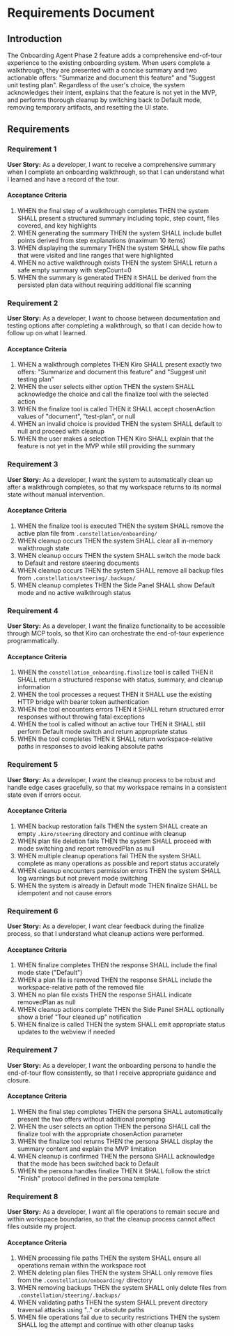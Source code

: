 # Requirements Document

## Introduction

The Onboarding Agent Phase 2 feature adds a comprehensive end-of-tour experience to the existing onboarding system. When users complete a walkthrough, they are presented with a concise summary and two actionable offers: "Summarize and document this feature" and "Suggest unit testing plan". Regardless of the user's choice, the system acknowledges their intent, explains that the feature is not yet in the MVP, and performs thorough cleanup by switching back to Default mode, removing temporary artifacts, and resetting the UI state.

## Requirements

### Requirement 1

**User Story:** As a developer, I want to receive a comprehensive summary when I complete an onboarding walkthrough, so that I can understand what I learned and have a record of the tour.

#### Acceptance Criteria

1. WHEN the final step of a walkthrough completes THEN the system SHALL present a structured summary including topic, step count, files covered, and key highlights
2. WHEN generating the summary THEN the system SHALL include bullet points derived from step explanations (maximum 10 items)
3. WHEN displaying the summary THEN the system SHALL show file paths that were visited and line ranges that were highlighted
4. WHEN no active walkthrough exists THEN the system SHALL return a safe empty summary with stepCount=0
5. WHEN the summary is generated THEN it SHALL be derived from the persisted plan data without requiring additional file scanning

### Requirement 2

**User Story:** As a developer, I want to choose between documentation and testing options after completing a walkthrough, so that I can decide how to follow up on what I learned.

#### Acceptance Criteria

1. WHEN a walkthrough completes THEN Kiro SHALL present exactly two offers: "Summarize and document this feature" and "Suggest unit testing plan"
2. WHEN the user selects either option THEN the system SHALL acknowledge the choice and call the finalize tool with the selected action
3. WHEN the finalize tool is called THEN it SHALL accept chosenAction values of "document", "test-plan", or null
4. WHEN an invalid choice is provided THEN the system SHALL default to null and proceed with cleanup
5. WHEN the user makes a selection THEN Kiro SHALL explain that the feature is not yet in the MVP while still providing the summary

### Requirement 3

**User Story:** As a developer, I want the system to automatically clean up after a walkthrough completes, so that my workspace returns to its normal state without manual intervention.

#### Acceptance Criteria

1. WHEN the finalize tool is executed THEN the system SHALL remove the active plan file from `.constellation/onboarding/`
2. WHEN cleanup occurs THEN the system SHALL clear all in-memory walkthrough state
3. WHEN cleanup occurs THEN the system SHALL switch the mode back to Default and restore steering documents
4. WHEN cleanup occurs THEN the system SHALL remove all backup files from `.constellation/steering/.backups/`
5. WHEN cleanup completes THEN the Side Panel SHALL show Default mode and no active walkthrough status

### Requirement 4

**User Story:** As a developer, I want the finalize functionality to be accessible through MCP tools, so that Kiro can orchestrate the end-of-tour experience programmatically.

#### Acceptance Criteria

1. WHEN the `constellation_onboarding.finalize` tool is called THEN it SHALL return a structured response with status, summary, and cleanup information
2. WHEN the tool processes a request THEN it SHALL use the existing HTTP bridge with bearer token authentication
3. WHEN the tool encounters errors THEN it SHALL return structured error responses without throwing fatal exceptions
4. WHEN the tool is called without an active tour THEN it SHALL still perform Default mode switch and return appropriate status
5. WHEN the tool completes THEN it SHALL return workspace-relative paths in responses to avoid leaking absolute paths

### Requirement 5

**User Story:** As a developer, I want the cleanup process to be robust and handle edge cases gracefully, so that my workspace remains in a consistent state even if errors occur.

#### Acceptance Criteria

1. WHEN backup restoration fails THEN the system SHALL create an empty `.kiro/steering` directory and continue with cleanup
2. WHEN plan file deletion fails THEN the system SHALL proceed with mode switching and report removedPlan as null
3. WHEN multiple cleanup operations fail THEN the system SHALL complete as many operations as possible and report status accurately
4. WHEN cleanup encounters permission errors THEN the system SHALL log warnings but not prevent mode switching
5. WHEN the system is already in Default mode THEN finalize SHALL be idempotent and not cause errors

### Requirement 6

**User Story:** As a developer, I want clear feedback during the finalize process, so that I understand what cleanup actions were performed.

#### Acceptance Criteria

1. WHEN finalize completes THEN the response SHALL include the final mode state ("Default")
2. WHEN a plan file is removed THEN the response SHALL include the workspace-relative path of the removed file
3. WHEN no plan file exists THEN the response SHALL indicate removedPlan as null
4. WHEN cleanup actions complete THEN the Side Panel SHALL optionally show a brief "Tour cleaned up" notification
5. WHEN finalize is called THEN the system SHALL emit appropriate status updates to the webview if needed

### Requirement 7

**User Story:** As a developer, I want the onboarding persona to handle the end-of-tour flow consistently, so that I receive appropriate guidance and closure.

#### Acceptance Criteria

1. WHEN the final step completes THEN the persona SHALL automatically present the two offers without additional prompting
2. WHEN the user selects an option THEN the persona SHALL call the finalize tool with the appropriate chosenAction parameter
3. WHEN the finalize tool returns THEN the persona SHALL display the summary content and explain the MVP limitation
4. WHEN cleanup is confirmed THEN the persona SHALL acknowledge that the mode has been switched back to Default
5. WHEN the persona handles finalize THEN it SHALL follow the strict "Finish" protocol defined in the persona template

### Requirement 8

**User Story:** As a developer, I want all file operations to remain secure and within workspace boundaries, so that the cleanup process cannot affect files outside my project.

#### Acceptance Criteria

1. WHEN processing file paths THEN the system SHALL ensure all operations remain within the workspace root
2. WHEN deleting plan files THEN the system SHALL only remove files from the `.constellation/onboarding/` directory
3. WHEN removing backups THEN the system SHALL only delete files from `.constellation/steering/.backups/`
4. WHEN validating paths THEN the system SHALL prevent directory traversal attacks using ".." or absolute paths
5. WHEN file operations fail due to security restrictions THEN the system SHALL log the attempt and continue with other cleanup tasks